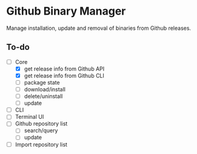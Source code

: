 # Github Binary Manager

Manage installation, update and removal of binaries from Github releases.

## To-do
 - [ ] Core
   - [X] get release info from Github API
   - [X] get release info from Github CLI
   - [ ] package state
   - [ ] download/install
   - [ ] delete/uninstall
   - [ ] update
 - [ ] CLI
 - [ ] Terminal UI
 - [ ] Github repository list
   - [ ] search/query
   - [ ] update
 - [ ] Import repository list